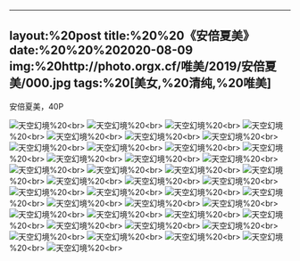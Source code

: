 ﻿---
layout:%20post
title:%20%20《安倍夏美》
date:%20%20%202020-08-09
img:%20http://photo.orgx.cf/唯美/2019/安倍夏美/000.jpg
tags:%20[美女,%20清纯,%20唯美]
---

安倍夏美，40P



![天空幻境](http://photo.orgx.cf/唯美/2019/安倍夏美/001.jpg%20''天空幻境'')%20<br>
![天空幻境](http://photo.orgx.cf/唯美/2019/安倍夏美/002.jpg%20''天空幻境'')%20<br>
![天空幻境](http://photo.orgx.cf/唯美/2019/安倍夏美/003.jpg%20''天空幻境'')%20<br>
![天空幻境](http://photo.orgx.cf/唯美/2019/安倍夏美/004.jpg%20''天空幻境'')%20<br>
![天空幻境](http://photo.orgx.cf/唯美/2019/安倍夏美/005.jpg%20''天空幻境'')%20<br>
![天空幻境](http://photo.orgx.cf/唯美/2019/安倍夏美/006.jpg%20''天空幻境'')%20<br>
![天空幻境](http://photo.orgx.cf/唯美/2019/安倍夏美/007.jpg%20''天空幻境'')%20<br>
![天空幻境](http://photo.orgx.cf/唯美/2019/安倍夏美/008.jpg%20''天空幻境'')%20<br>
![天空幻境](http://photo.orgx.cf/唯美/2019/安倍夏美/009.jpg%20''天空幻境'')%20<br>
![天空幻境](http://photo.orgx.cf/唯美/2019/安倍夏美/010.jpg%20''天空幻境'')%20<br>
![天空幻境](http://photo.orgx.cf/唯美/2019/安倍夏美/011.jpg%20''天空幻境'')%20<br>
![天空幻境](http://photo.orgx.cf/唯美/2019/安倍夏美/012.jpg%20''天空幻境'')%20<br>
![天空幻境](http://photo.orgx.cf/唯美/2019/安倍夏美/013.jpg%20''天空幻境'')%20<br>
![天空幻境](http://photo.orgx.cf/唯美/2019/安倍夏美/014.jpg%20''天空幻境'')%20<br>
![天空幻境](http://photo.orgx.cf/唯美/2019/安倍夏美/015.jpg%20''天空幻境'')%20<br>
![天空幻境](http://photo.orgx.cf/唯美/2019/安倍夏美/016.jpg%20''天空幻境'')%20<br>
![天空幻境](http://photo.orgx.cf/唯美/2019/安倍夏美/017.jpg%20''天空幻境'')%20<br>
![天空幻境](http://photo.orgx.cf/唯美/2019/安倍夏美/018.jpg%20''天空幻境'')%20<br>
![天空幻境](http://photo.orgx.cf/唯美/2019/安倍夏美/019.jpg%20''天空幻境'')%20<br>
![天空幻境](http://photo.orgx.cf/唯美/2019/安倍夏美/020.jpg%20''天空幻境'')%20<br>
![天空幻境](http://photo.orgx.cf/唯美/2019/安倍夏美/021.jpg%20''天空幻境'')%20<br>
![天空幻境](http://photo.orgx.cf/唯美/2019/安倍夏美/022.jpg%20''天空幻境'')%20<br>
![天空幻境](http://photo.orgx.cf/唯美/2019/安倍夏美/023.jpg%20''天空幻境'')%20<br>
![天空幻境](http://photo.orgx.cf/唯美/2019/安倍夏美/024.jpg%20''天空幻境'')%20<br>
![天空幻境](http://photo.orgx.cf/唯美/2019/安倍夏美/025.jpg%20''天空幻境'')%20<br>
![天空幻境](http://photo.orgx.cf/唯美/2019/安倍夏美/026.jpg%20''天空幻境'')%20<br>
![天空幻境](http://photo.orgx.cf/唯美/2019/安倍夏美/027.jpg%20''天空幻境'')%20<br>
![天空幻境](http://photo.orgx.cf/唯美/2019/安倍夏美/028.jpg%20''天空幻境'')%20<br>
![天空幻境](http://photo.orgx.cf/唯美/2019/安倍夏美/029.jpg%20''天空幻境'')%20<br>
![天空幻境](http://photo.orgx.cf/唯美/2019/安倍夏美/030.jpg%20''天空幻境'')%20<br>
![天空幻境](http://photo.orgx.cf/唯美/2019/安倍夏美/031.jpg%20''天空幻境'')%20<br>
![天空幻境](http://photo.orgx.cf/唯美/2019/安倍夏美/032.jpg%20''天空幻境'')%20<br>
![天空幻境](http://photo.orgx.cf/唯美/2019/安倍夏美/033.jpg%20''天空幻境'')%20<br>
![天空幻境](http://photo.orgx.cf/唯美/2019/安倍夏美/034.jpg%20''天空幻境'')%20<br>
![天空幻境](http://photo.orgx.cf/唯美/2019/安倍夏美/035.jpg%20''天空幻境'')%20<br>
![天空幻境](http://photo.orgx.cf/唯美/2019/安倍夏美/036.jpg%20''天空幻境'')%20<br>
![天空幻境](http://photo.orgx.cf/唯美/2019/安倍夏美/037.jpg%20''天空幻境'')%20<br>
![天空幻境](http://photo.orgx.cf/唯美/2019/安倍夏美/038.jpg%20''天空幻境'')%20<br>
![天空幻境](http://photo.orgx.cf/唯美/2019/安倍夏美/039.jpg%20''天空幻境'')%20<br>
![天空幻境](http://photo.orgx.cf/唯美/2019/安倍夏美/040.jpg%20''天空幻境'')%20<br>
